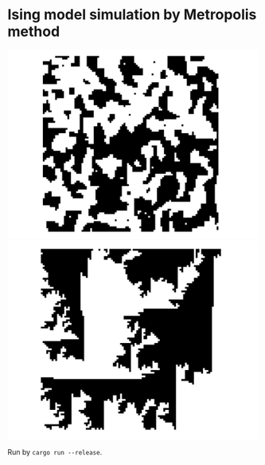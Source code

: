 # Ising model simulation by Metropolis method
![Undirected ising model](ising.png)
![Directed wind from down left corner model](wind.png)

Run by `cargo run --release`.
